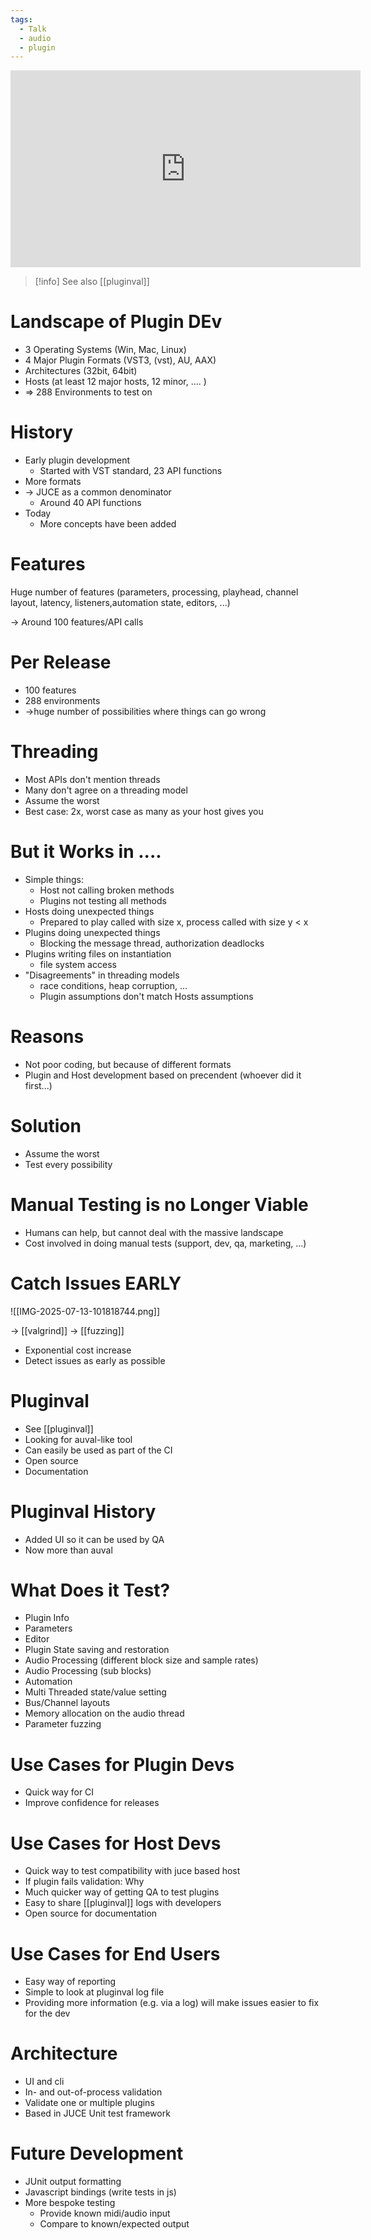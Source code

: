 ```yaml
---
tags:
  - Talk
  - audio
  - plugin
---
```


<iframe width="560" height="315" src="https://www.youtube.com/embed/Q97LBXqgMus?si=Ywriwhe3UaxRrO9s" title="YouTube video player" frameborder="0" allow="accelerometer; autoplay; clipboard-write; encrypted-media; gyroscope; picture-in-picture; web-share" referrerpolicy="strict-origin-when-cross-origin" allowfullscreen></iframe>

> [!info] See also [[pluginval]]

# Landscape of Plugin DEv

- 3 Operating Systems (Win, Mac, Linux)
- 4 Major Plugin Formats (VST3, (vst), AU, AAX)
- Architectures (32bit, 64bit)
- Hosts (at least 12 major hosts, 12 minor, .... )
- => 288 Environments to test on

# History

- Early plugin development
	- Started with VST standard, 23 API functions
- More formats
- -> JUCE as a common denominator
	- Around 40 API functions
- Today
	- More concepts have been added

# Features

Huge number of features (parameters, processing, playhead, channel layout, latency, listeners,automation state, editors, ...)

-> Around 100 features/API calls

# Per Release

- 100 features
- 288 environments
- ->huge number of possibilities where things can go wrong

# Threading

- Most APIs don't mention threads
- Many don't agree on a threading model
- Assume the worst
- Best case: 2x, worst case as many as your host gives you

# But it Works in ....

- Simple things:
	- Host not calling broken methods
	- Plugins not testing all methods
- Hosts doing unexpected things
	- Prepared to play called with size x, process called with size y < x
- Plugins doing unexpected things
	- Blocking the message thread, authorization deadlocks
- Plugins writing files on instantiation
	- file system access
- "Disagreements" in threading models
	- race conditions, heap corruption, ...
	- Plugin assumptions don't match Hosts assumptions

# Reasons

- Not poor coding, but because of different formats
- Plugin and Host development based on precendent (whoever did it first...)

# Solution

- Assume the worst
- Test every possibility

# Manual Testing is no Longer Viable

- Humans can help, but cannot deal with the massive landscape
- Cost involved in doing manual tests (support, dev, qa, marketing, ...)

# Catch Issues EARLY

![[IMG-2025-07-13-101818744.png]]

-> [[valgrind]]
-> [[fuzzing]]

- Exponential cost increase
- Detect issues as early as possible

# Pluginval

- See [[pluginval]]
- Looking for auval-like tool
- Can easily be used as part of the CI
- Open source
- Documentation

# Pluginval History

- Added UI so it can be used by QA
- Now more than auval

# What Does it Test?

- Plugin Info
- Parameters
- Editor
- Plugin State saving and restoration
- Audio Processing (different block size and sample rates)
- Audio Processing (sub blocks)
- Automation
- Multi Threaded state/value setting
- Bus/Channel layouts
- Memory allocation on the audio thread
- Parameter fuzzing

# Use Cases for Plugin Devs

- Quick way for CI
- Improve confidence for releases

# Use Cases for Host Devs

- Quick way to test compatibility with juce based host
- If plugin fails validation: Why
- Much quicker way of getting QA to test plugins
- Easy to share [[pluginval]] logs with developers
- Open source for documentation

# Use Cases for End Users

- Easy way of reporting
- Simple to look at pluginval log file
- Providing more information (e.g. via a log) will make issues easier to fix for the dev

# Architecture

- UI and cli
- In- and out-of-process validation
- Validate one or multiple plugins
- Based in JUCE Unit test framework

# Future Development

- JUnit output formatting
- Javascript bindings (write tests in js)
- More bespoke testing
	- Provide known midi/audio input
	- Compare to known/expected output

